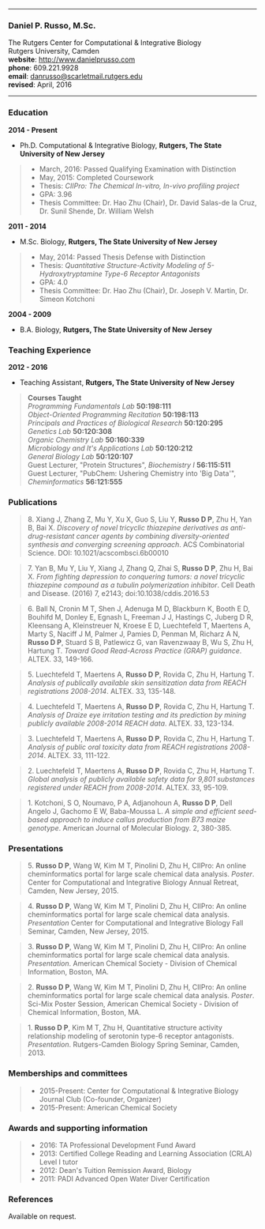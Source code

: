 
---
### Daniel P. Russo, M.Sc.
The Rutgers Center for Computational & Integrative Biology  
Rutgers University, Camden  
__website__: http://www.danielprusso.com  
__phone__: 609.221.9928  
__email__: danrusso@scarletmail.rutgers.edu  
__revised__: April, 2016  
___
### Education 

__2014 - Present__
- Ph.D. Computational & Integrative Biology, __Rutgers, The State University of New Jersey__
> * March, 2016: Passed Qualifying Examination with Distinction
> * May, 2015: Completed Coursework
> * Thesis: _CIIPro: The Chemical In-vitro, In-vivo profiling project_
> * GPA: 3.96
> * Thesis Committee: Dr. Hao Zhu (Chair), Dr. David Salas-de la Cruz, Dr. Sunil Shende, Dr. William Welsh

__2011 - 2014__
- M.Sc. Biology, __Rutgers, The State University of New Jersey__
> * May, 2014: Passed Thesis Defense with Distinction
> * Thesis: _Quantitative Structure-Activity Modeling of 5-Hydroxytryptamine Type-6 Receptor Antagonists_
> * GPA: 4.0
> * Thesis Committee: Dr. Hao Zhu (Chair), Dr. Joseph V. Martin, Dr. Simeon Kotchoni

__2004 - 2009__
- B.A. Biology, __Rutgers, The State University of New Jersey__


### Teaching Experience
__2012 - 2016__ 
- Teaching Assistant, __Rutgers, The State University of New Jersey__

> __Courses Taught__  
_Programming Fundamentals Lab_ __50:198:111__  
_Object-Oriented Programming Recitation_ __50:198:113__   
_Principals and Practices of Biological Research_ __50:120:295__  
_Genetics Lab_ __50:120:308__  
_Organic Chemistry Lab_ __50:160:339__  
_Microbiology and It's Applications Lab_ __50:120:212__  
_General Biology Lab_ __50:120:107__  
Guest Lecturer, "Protein Structures", _Biochemistry I_ __56:115:511__  
Guest Lecturer, "PubChem: Ushering Chemistry into 'Big Data'", _Cheminformatics_ __56:121:555__  


### Publications

> 8\. Xiang J, Zhang Z, Mu Y, Xu X, Guo S, Liu Y, __Russo D P__, Zhu H, Yan B, Bai X. _Discovery of novel tricyclic thiazepine derivatives as anti-drug-resistant cancer agents by combining diversity-oriented synthesis and converging screening approach_. ACS Combinatorial Science. DOI: 10.1021/acscombsci.6b00010


> 7\. Yan B, Mu Y, Liu Y, Xiang J, Zhang Q, Zhai S, __Russo D P__, Zhu H, Bai X. _From fighting depression to conquering tumors: a novel tricyclic thiazepine compound as a tubulin polymerization inhibitor_. Cell Death and Disease. (2016) 7, e2143; doi:10.1038/cddis.2016.53  


> 6\. Ball N, Cronin M T, Shen J, Adenuga M D, Blackburn K, Booth E D, Bouhifd M, Donley E, Egnash L, Freeman J J, Hastings C, Juberg D R, Kleensang A, Kleinstreuer N, Kroese E D, Luechtefeld T, Maertens A, Marty S, Naciff J M, Palmer J, Pamies D, Penman M, Richarz A N, __Russo D P__, Stuard S B, Patlewicz G, van Ravenzwaay B, Wu S, Zhu H, Hartung T. _Toward Good Read-Across Practice (GRAP) guidance_. ALTEX. 33, 149-166.  


> 5\. Luechtefeld T, Maertens A, __Russo D P__, Rovida C, Zhu H, Hartung T. _Analysis of publically available skin sensitization data from REACH registrations 2008-2014_. ALTEX. 33, 135-148. 


> 4\. Luechtefeld T, Maertens A, __Russo D P__, Rovida C, Zhu H, Hartung T. _Analysis of Draize eye irritation testing and its prediction by mining publicly available 2008-2014 REACH data_. ALTEX. 33, 123-134. 

> 3\. Luechtefeld T, Maertens A, __Russo D P__, Rovida C, Zhu H, Hartung T. _Analysis of public oral toxicity data from REACH registrations 2008-2014_. ALTEX. 33, 111-122.  

> 2\. Luechtefeld T, Maertens A, __Russo D P__, Rovida C, Zhu H, Hartung T. _Global analysis of publicly available safety data for 9,801 substances registered under REACH from 2008-2014_. ALTEX. 33, 95-109.  

> 1\. Kotchoni, S O, Noumavo, P A, Adjanohoun A, __Russo D P__, Dell Angelo J, Gachomo E W, Baba-Moussa L. _A simple and efficient seed-based approach to induce callus production from B73 maize genotype_. American Journal of Molecular Biology. 2, 380-385.



### Presentations

> 5\. __Russo D P__, Wang W, Kim M T, Pinolini D, Zhu H, CIIPro:  An online cheminformatics portal for 
large scale chemical data analysis.  _Poster_.  Center for Computational and Integrative Biology Annual Retreat, 
Camden, New Jersey, 2015.

> 4\. __Russo D P__, Wang W, Kim M T, Pinolini D, Zhu H, CIIPro:  An online cheminformatics portal for 
large scale chemical data analysis.  _Presentation_ Center for Computational and Integrative Biology Fall Seminar, 
Camden, New Jersey, 2015.


> 3\. __Russo D P__, Wang W, Kim M T, Pinolini D, Zhu H, CIIPro:  An online cheminformatics portal for 
large scale chemical data analysis. _Presentation_. American Chemical Society - Division of Chemical 
Information, Boston, MA.  

> 2\. __Russo D P__, Wang W, Kim M T, Pinolini D, Zhu H, CIIPro:  An online cheminformatics portal for 
large scale chemical data analysis. _Poster_. Sci-Mix Poster Session, American Chemical Society - 
Division of Chemical Information, Boston, MA.  

> 1\. __Russo D P__, Kim M T, Zhu H,  Quantitative structure activity relationship modeling of serotonin 
type-6 receptor antagonists.  _Presentation_. Rutgers-Camden Biology Spring Seminar, Camden, 2013.  

### Memberships and committees

> - 2015-Present: Center for Computational & Integrative Biology Journal Club (Co-founder, Organizer)
> - 2015-Present: American Chemical Society

### Awards and supporting information

> - 2016: TA Professional Development Fund Award
> - 2013: Certified College Reading and Learning Association (CRLA) Level I tutor
> - 2012: Dean's Tuition Remission Award, Biology
> - 2011: PADI Advanced Open Water Diver Certification

### References

Available on request.
